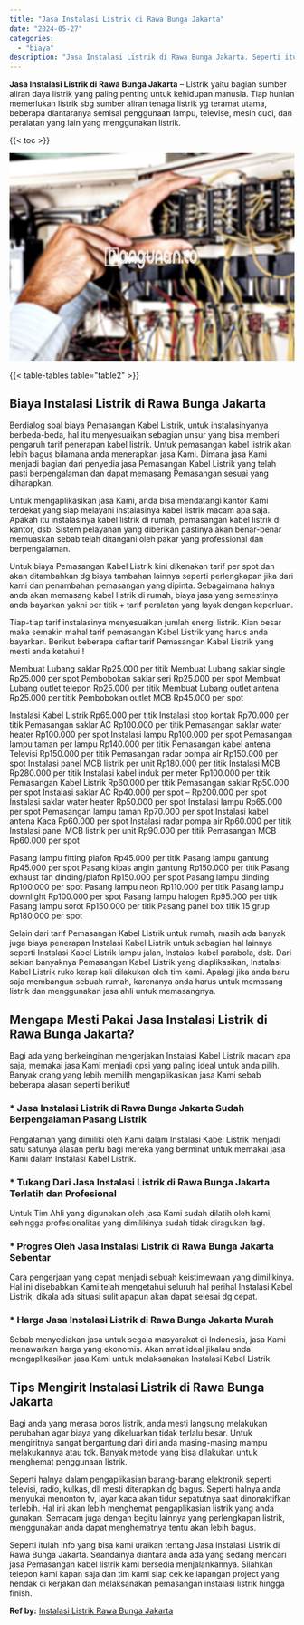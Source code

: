 ```yaml
---
title: "Jasa Instalasi Listrik di Rawa Bunga Jakarta"
date: "2024-05-27"
categories: 
  - "biaya"
description: "Jasa Instalasi Listrik di Rawa Bunga Jakarta. Seperti itulah info yang bisa kami uraikan tentang Jasa Instalasi Listrik di Rawa Bunga Jakarta. Seandainya dia..."
---
```


**Jasa Instalasi Listrik di Rawa Bunga Jakarta** – Listrik yaitu bagian sumber aliran daya listrik yang paling penting untuk kehidupan manusia. Tiap hunian memerlukan listrik sbg sumber aliran tenaga listrik yg teramat utama, beberapa diantaranya semisal penggunaan lampu, televise, mesin cuci, dan peralatan yang lain yang menggunakan listrik.

{{< toc >}}

![Jasa Instalasi Listrik di Rawa Bunga Jakarta](/images/instalasi-listrik-murah03.png)

{{< table-tables table="table2" >}}

## Biaya Instalasi Listrik di Rawa Bunga Jakarta

Berdialog soal biaya Pemasangan Kabel Listrik, untuk instalasinyanya berbeda-beda, hal itu menyesuaikan sebagian unsur yang bisa memberi pengaruh tarif penerapan kabel listrik. Untuk pemasangan kabel listrik akan lebih bagus bilamana anda menerapkan jasa Kami. Dimana jasa Kami menjadi bagian dari penyedia jasa Pemasangan Kabel Listrik yang telah pasti berpengalaman dan dapat memasang Pemasangan sesuai yang diharapkan.

Untuk mengaplikasikan jasa Kami, anda bisa mendatangi kantor Kami terdekat yang siap melayani instalasinya kabel listrik macam apa saja. Apakah itu instalasinya kabel listrik di rumah, pemasangan kabel listrik di kantor, dsb. Sistem pelayanan yang diberikan pastinya akan benar-benar memuaskan sebab telah ditangani oleh pakar yang professional dan berpengalaman.

Untuk biaya Pemasangan Kabel Listrik kini dikenakan tarif per spot dan akan ditambahkan dg biaya tambahan lainnya seperti perlengkapan jika dari kami dan penambahan pemasangan yang dipinta. Sebagaimana halnya anda akan memasang kabel listrik di rumah, biaya jasa yang semestinya anda bayarkan yakni per titik + tarif peralatan yang layak dengan keperluan.

Tiap-tiap tarif instalasinya menyesuaikan jumlah energi listrik. Kian besar maka semakin mahal tarif pemasangan Kabel Listrik yang harus anda bayarkan. Berikut beberapa daftar tarif Pemasangan Kabel Listrik yang mesti anda ketahui !

Membuat Lubang saklar Rp25.000 per titik Membuat Lubang saklar single Rp25.000 per spot Pembobokan saklar seri Rp25.000 per spot Membuat Lubang outlet telepon Rp25.000 per titik Membuat Lubang outlet antena Rp25.000 per titik Pembobokan outlet MCB Rp45.000 per spot

Instalasi Kabel Listrik Rp65.000 per titik Instalasi stop kontak Rp70.000 per titik Pemasangan saklar AC Rp100.000 per titik Pemasangan saklar water heater Rp100.000 per spot Instalasi lampu Rp100.000 per spot Pemasangan lampu taman per lampu Rp140.000 per titik Pemasangan kabel antena Televisi Rp150.000 per titik Pemasangan radar pompa air Rp150.000 per spot Instalasi panel MCB listrik per unit Rp180.000 per titik Instalasi MCB Rp280.000 per titik Instalasi kabel induk per meter Rp100.000 per titik Pemasangan Kabel Listrik Rp60.000 per titik Pemasangan saklar Rp50.000 per spot Instalasi saklar AC Rp40.000 per spot – Rp200.000 per spot Instalasi saklar water heater Rp50.000 per spot Instalasi lampu Rp65.000 per spot Pemasangan lampu taman Rp70.000 per spot Instalasi kabel antena Kaca Rp60.000 per spot Instalasi radar pompa air Rp60.000 per titik Instalasi panel MCB listrik per unit Rp90.000 per titik Pemasangan MCB Rp60.000 per spot

Pasang lampu fitting plafon Rp45.000 per titik Pasang lampu gantung Rp45.000 per spot Pasang kipas angin gantung Rp150.000 per titik Pasang exhaust fan dinding/plafon Rp150.000 per spot Pasang lampu dinding Rp100.000 per spot Pasang lampu neon Rp110.000 per titik Pasang lampu downlight Rp100.000 per spot Pasang lampu halogen Rp95.000 per titik Pasang lampu sorot Rp150.000 per titik Pasang panel box titik 15 grup Rp180.000 per spot

Selain dari tarif Pemasangan Kabel Listrik untuk rumah, masih ada banyak juga biaya penerapan Instalasi Kabel Listrik untuk sebagian hal lainnya seperti Instalasi Kabel Listrik lampu jalan, Instalasi kabel parabola, dsb. Dari sekian banyaknya Pemasangan Kabel Listrik yang diaplikasikan, Instalasi Kabel Listrik ruko kerap kali dilakukan oleh tim kami. Apalagi jika anda baru saja membangun sebuah rumah, karenanya anda harus untuk memasang listrik dan menggunakan jasa ahli untuk memasangnya.

## Mengapa Mesti Pakai Jasa Instalasi Listrik di Rawa Bunga Jakarta?

Bagi ada yang berkeinginan mengerjakan Instalasi Kabel Listrik macam apa saja, memakai jasa Kami menjadi opsi yang paling ideal untuk anda pilih. Banyak orang yang lebih memilih mengaplikasikan jasa Kami sebab beberapa alasan seperti berikut!

### \* Jasa Instalasi Listrik di Rawa Bunga Jakarta Sudah Berpengalaman Pasang Listrik

Pengalaman yang dimiliki oleh Kami dalam Instalasi Kabel Listrik menjadi satu satunya alasan perlu bagi mereka yang berminat untuk memakai jasa Kami dalam Instalasi Kabel Listrik.

### \* Tukang Dari Jasa Instalasi Listrik di Rawa Bunga Jakarta Terlatih dan Profesional

Untuk Tim Ahli yang digunakan oleh jasa Kami sudah dilatih oleh kami, sehingga profesionalitas yang dimilikinya sudah tidak diragukan lagi.

### \* Progres Oleh Jasa Instalasi Listrik di Rawa Bunga Jakarta Sebentar

Cara pengerjaan yang cepat menjadi sebuah keistimewaan yang dimilikinya. Hal ini disebabkan Kami telah mengetahui seluruh hal perihal Instalasi Kabel Listrik, dikala ada situasi sulit apapun akan dapat selesai dg cepat.

### \* Harga Jasa Instalasi Listrik di Rawa Bunga Jakarta Murah

Sebab menyediakan jasa untuk segala masyarakat di Indonesia, jasa Kami menawarkan harga yang ekonomis. Akan amat ideal jikalau anda mengaplikasikan jasa Kami untuk melaksanakan Instalasi Kabel Listrik.

## Tips Mengirit Instalasi Listrik di Rawa Bunga Jakarta


Bagi anda yang merasa boros listrik, anda mesti langsung melakukan perubahan agar biaya yang dikeluarkan tidak terlalu besar. Untuk mengiritnya sangat bergantung dari diri anda masing-masing mampu melakukannya atau tdk. Banyak metode yang bisa dilakukan untuk menghemat penggunaan listrik.

Seperti halnya dalam pengaplikasian barang-barang elektronik seperti televisi, radio, kulkas, dll mesti diterapkan dg bagus. Seperti halnya anda menyukai menonton tv, layar kaca akan tidur sepatutnya saat dinonaktifkan terlebih. Hal ini akan lebih menghemat pengaplikasian listrik yang anda gunakan. Semacam juga dengan begitu lainnya yang perlengkapan listrik, menggunakan anda dapat menghematnya tentu akan lebih bagus.

Seperti itulah info yang bisa kami uraikan tentang Jasa Instalasi Listrik di Rawa Bunga Jakarta. Seandainya diantara anda ada yang sedang mencari jasa Pemasangan kabel listrik kami bersedia menjalankannya. Silahkan telepon kami kapan saja dan tim kami siap cek ke lapangan project yang hendak di kerjakan dan melaksanakan pemasangan instalasi listrik hingga finish.

**Ref by:** [Instalasi Listrik Rawa Bunga Jakarta](https://id.wikipedia.org/wiki/Instalasi)

